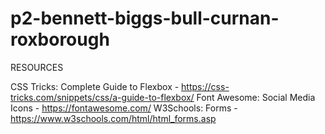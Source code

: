 # p2-bennett-biggs-bull-curnan-roxborough

RESOURCES 

CSS Tricks: Complete Guide to Flexbox - https://css-tricks.com/snippets/css/a-guide-to-flexbox/
Font Awesome: Social Media Icons - https://fontawesome.com/
W3Schools: Forms - https://www.w3schools.com/html/html_forms.asp